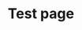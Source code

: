 ---
title: Test page
doc-type: "tutorial"
permalink: /getting-started/testing
keywords: getting started, get started, get set up, set up stitch, setup, guide

summary: "Get your Stitch data pipeline up and running."

layout: tutorial
toc: true

level: "category"
key: "onboarding"
weight: 2
---